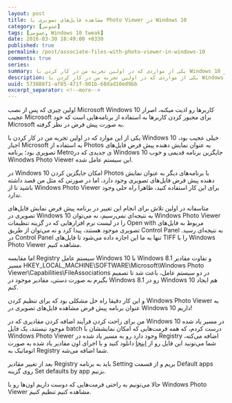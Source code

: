 ```yaml
---
layout: post
title: مشاهده فایل‌های تصویری با Photo Viewer در Windows 10
category: [عمومی]
tags: [عمومی, Windows 10 tweak]
date: 2016-03-30 18:49:00 +0330
published: true
permalink: /post/associate-files-with-photo-viewer-in-windows-10
comments: true
series:
summary: یکی از مواردی که در اولین تجربه من در کار کردن با Windows 10 عجیب بود، اجبار Microsoft به استفاده از Photos به جای Windows Photo Viewer برای مشاهده فایل‌های تصویری بود. در این پست قصد دارم تا راه حلی برای این مشکل و ایجاد امکان تنظیم کردن Windows Photo Viewer به عنوان نمایش دهنده پیش فرض فایل‌های تصویری ارائه کنم.
description: یکی از مواردی که در اولین تجربه من در کار کردن با Windows 10 عجیب بود، اجبار Microsoft به استفاده از Photos به جای Windows Photo Viewer برای مشاهده فایل‌های تصویری بود. در این پست قصد دارم تا راه حلی برای این مشکل و ایجاد امکان تنظیم کردن Windows Photo Viewer به عنوان نمایش دهنده پیش فرض فایل‌های تصویری ارائه کنم.
uuid: 573888f1-af85-471f-901b-68dad10ed9bb
excerpt_separator: <!--more--> 
---
```

اولین چیزی که پس از نصب Microsoft Windows 10 کاربرها رو اذیت میکنه، اصرار عجیب Microsoft برای مجبور کردن کاربرها به استفاده از برنامه‌هایی است که خود Microsoft به صورت پیش فرض در نظر گرفته.

یکی از این موارد که در اولین تجربه من در کار کردن با Windows 10 خیلی عجیب بود، اجبار Microsoft به استفاده از <span class="highlight-text">Photos</span> به عنوان نمایش‌ دهنده پیش فرض فایل‌های تصویری بود؛ برنامه Metroی جدیدی که در Windows 10 جایگزین برنامه قدیمی و خوب <span class="highlight-text">Winodws Photo Viewer</span> این سیستم عامل شده.

در Windows 10 امکان جایگزین کردن <span class="highlight-text">Photos</span> با برنامه‌های دیگر به عنوان نمایش دهنده پیش فرض فایل‌های تصویری وجود دارد، اما در صورتی که مثل من قصد داشته باشید تا از <span class="highlight-text">Windows Photo Viewer</span> برای این کار استفاده کنید، ظاهرا راه حلی وجود ندارد.

متاسفانه در اولین تلاش برای انجام این تغییر در برنامه پیش فرض نمایش فایل‌های تصویری در Windows 10 به نتیجه‌ای نمی‌رسیم، نه می‌توان <span class="highlight-text">Windows Photo Viewer</span> را در لیست نرم افزارهایی که در گزینه تنظیمات <span class="highlight-text">Open with</span> مربوط به فایل‌های تصویری موجود هستند، پیدا کرد و نه می‌توان از طریق <span class="highlight-text">Control Panel</span> به نتیجه‌ای رسید. در <span class="highlight-text">Control Panel</span> تنها به ما این اجازه داده می‌شود تا فایل‌های <span class="highlight-text">TIFF</span> را با <span class="highlight-text">Windows Photo Viewer</span> مشاهده کنیم.

اما مقایسه <span class="highlight-text">Registry</span> سیستم عامل Windows 10 با Windows 8.1 و تفاوت مقادیر مسیر <span class="highlight-text">HKEY_LOCAL_MACHINE\SOFTWARE\Microsoft\Windows Photo Viewer\Capabilities\FileAssociations</span> در دو سیستم عامل، باعث شد تا تصمیم بگیرم به صورت دستی، مقادیر موجود در Windows 8.1 رو در Windows 10 هم ایجاد کنم.

و این کار دقیقا راه حل مشکلی بود که برای تنظیم کردن <span class="highlight-text">Windows Photo Viewer</span> به عنوان برنامه پیش فرض مشاهده فایل‌های تصویری در Windows 10 داریم!

من برای راحت کردن فرآیند اضافه کردن مقادیری که در Windows 10 در مسیر یاد شده موجود نیستند، یک فایل <span class="highlight-text">batch</span> درست کردم، که همه فرمت‌هایی که امکان نمایششان با <span class="highlight-text">Windows Photo Viewer</span> وجود دارد رو به مسیر یاد شده در <span class="highlight-text">Registry</span> اضافه می‌کنه، شما می‌تونید این فایل رو از [اینجا](https://github.com/theskn/adding-windows-photo-viewer-values-to-registery-batch/archive/master.zip
) دانلود کنید و با اجرای اون مقادیر یاد شده به صورت اتوماتیک به <span class="highlight-text">Registry</span> شما اضافه می‌شه.

بعد از تغییر مقادیر <span class="highlight-text">Registry</span> باید به برنامه <span class="highlight-text">Setting</span> بریم و از قسمت <span class="highlight-text">Default apps</span> روی گزینه <span class="highlight-text">Set defaults by app</span> بزنیم.

حالا می‌تونیم به راحتی فرمت‌هایی که دوست داریم اون‌ها رو با <span class="highlight-text">Windows Photo Viewer</span> مشاهده کنیم تنظیم کنیم.

